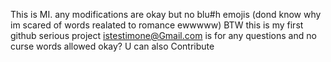 This is MI. any modifications are okay but no blu#h emojis (dond know why im scared of words realated to romance ewwwww) 
BTW this is my first github serious project
<istestimone@Gmail.com> is for any questions and no curse words allowed okay?
U can also Contribute
